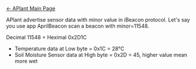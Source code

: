 [← APlant Main Page](/APlant "wikilink")

APlant advertise sensor data with minor value in iBeacon protocol. Let's
say you use app AprilBeacon scan a beacon with minor=11548.

Decimal 11548 = Heximal 0x2D1C

  - Temperature data at Low byte = 0x1C = 28℃
  - Soil Moisture Sensor data at High byte = 0x2D = 45, higher value
    mean more wet